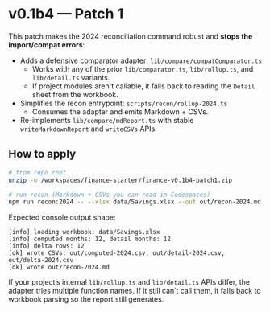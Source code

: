 # v0.1b4 — Patch 1

This patch makes the 2024 reconciliation command robust and **stops the import/compat errors**:

- Adds a defensive comparator adapter: `lib/compare/compatComparator.ts`
  - Works with any of the prior `lib/comparator.ts`, `lib/rollup.ts`, and `lib/detail.ts` variants.
  - If project modules aren't callable, it falls back to reading the `Detail` sheet from the workbook.
- Simplifies the recon entrypoint: `scripts/recon/rollup-2024.ts`
  - Consumes the adapter and emits Markdown + CSVs.
- Re-implements `lib/compare/mdReport.ts` with stable `writeMarkdownReport` and `writeCSVs` APIs.

## How to apply

```bash
# from repo root
unzip -o /workspaces/finance-starter/finance-v0.1b4-patch1.zip

# run recon (Markdown + CSVs you can read in Codespaces)
npm run recon:2024 -- --xlsx data/Savings.xlsx --out out/recon-2024.md
```

Expected console output shape:

```
[info] loading workbook: data/Savings.xlsx
[info] computed months: 12, detail months: 12
[info] delta rows: 12
[ok] wrote CSVs: out/computed-2024.csv, out/detail-2024.csv, out/delta-2024.csv
[ok] wrote out/recon-2024.md
```

If your project’s internal `lib/rollup.ts` and `lib/detail.ts` APIs differ, the adapter tries multiple function names. If it still can’t call them, it falls back to workbook parsing so the report still generates.